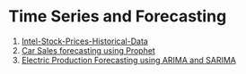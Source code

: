# Time Series and Forecasting

1. [Intel-Stock-Prices-Historical-Data](https://github.com/SharathHebbar/Intel-Stock-Prices-Historical-Data)
2. [Car Sales forecasting using Prophet](https://github.com/SharathHebbar/ML-Project-list/blob/master/time-series-and-forecasting/sales-forecasting.ipynb)
3. [Electric Production Forecasting using ARIMA and SARIMA](https://github.com/SharathHebbar/ML-Project-list/blob/master/time-series-and-forecasting/electric-production-forecasting.ipynb)
